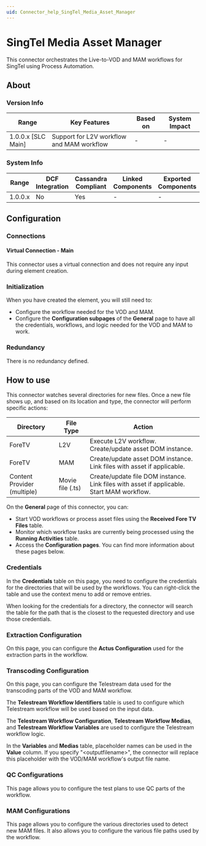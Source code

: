 ```yaml
---
uid: Connector_help_SingTel_Media_Asset_Manager
---
```


# SingTel Media Asset Manager

This connector orchestrates the Live-to-VOD and MAM workflows for SingTel using Process Automation.

## About

### Version Info

| **Range**            | **Key Features**                          | **Based on** | **System Impact** |
|----------------------|-------------------------------------------|--------------|-------------------|
| 1.0.0.x \[SLC Main\] | Support for L2V workflow and MAM workflow | \-           | \-                |

### System Info

| Range     | DCF Integration     | Cassandra Compliant     | Linked Components     | Exported Components     |
|-----------|---------------------|-------------------------|-----------------------|-------------------------|
| 1.0.0.x   | No                  | Yes                     | \-                    | \-                      |

## Configuration

### Connections

#### Virtual Connection - Main

This connector uses a virtual connection and does not require any input during element creation.

### Initialization

When you have created the element, you will still need to:

- Configure the workflow needed for the VOD and MAM.
- Configure the **Configuration subpages** of the **General** page to have all the credentials, workflows, and logic needed for the VOD and MAM to work.

### Redundancy

There is no redundancy defined.

## How to use

This connector watches several directories for new files. Once a new file shows up, and based on its location and type, the connector will perform specific actions:

| **Directory**               | **File Type**    | **Action**                                                                                |
|-----------------------------|------------------|-------------------------------------------------------------------------------------------|
| ForeTV                      | L2V              | Execute L2V workflow. Create/update asset DOM instance.                                   |
| ForeTV                      | MAM              | Create/update asset DOM instance. Link files with asset if applicable.                    |
| Content Provider (multiple) | Movie file (.ts) | Create/update file DOM instance. Link files with asset if applicable. Start MAM workflow. |

On the **General** page of this connector, you can:

- Start VOD workflows or process asset files using the **Received Fore TV Files** table.
- Monitor which workflow tasks are currently being processed using the **Running Activities** table.
- Access the **Configuration pages**. You can find more information about these pages below.

### Credentials

In the **Credentials** table on this page, you need to configure the credentials for the directories that will be used by the workflows. You can right-click the table and use the context menu to add or remove entries.

When looking for the credentials for a directory, the connector will search the table for the path that is the closest to the requested directory and use those credentials.

### Extraction Configuration

On this page, you can configure the **Actus Configuration** used for the extraction parts in the workflow.

### Transcoding Configuration

On this page, you can configure the Telestream data used for the transcoding parts of the VOD and MAM workflow.

The **Telestream Workflow Identifiers** table is used to configure which Telestream workflow will be used based on the input data.

The **Telestream Workflow Configuration**, **Telestream Workflow Medias**, and **Telestream Workflow Variables** are used to configure the Telestream workflow logic.

In the **Variables** and **Medias** table, placeholder names can be used in the **Value** column. If you specify "\<outputfilename\>", the connector will replace this placeholder with the VOD/MAM workflow's output file name.

### QC Configurations

This page allows you to configure the test plans to use QC parts of the workflow.

### MAM Configurations

This page allows you to configure the various directories used to detect new MAM files. It also allows you to configure the various file paths used by the workflow.
